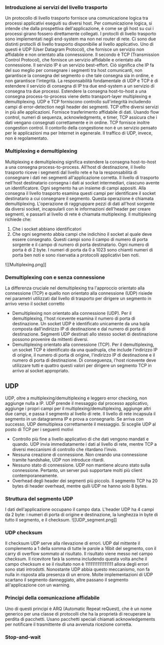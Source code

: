 ### Introduzione ai servizi del livello trasporto
Un protocollo di livello trasporto fornisce una comunicazione logica tra processi applicativi eseguiti su diversi host. Per comunicazione logica, si intende che dalla prospettiva dell'applicazione, è come se gli host su cui i processi girano fossero direttamente collegati. I protoclli di livello trasporto sono implementati negli end-system ma non nei router di rete.
Ci sono due distinti protoclli di livello trasporto disponibilie al livello applicativo. Uno di questi è UDP (User Datagram Protocol), che fornisce un servizio non affidabile e non orientato alla connesssione. Il secondo è TCP (Transmission Control Protocol), che fornisce un servizio affidabile e orientato alla connessione. 
Il servizio IP è un servizio best-effort. Ciò significa che IP fa del suo meglio per consegnare i segmenti tra host comunicanti, non garantisce la consegna del segmento o che tale consegna sia in ordine, e non garantisce l'integrità. 
La responsabilità fondamentale di UDP e TCP è di estendere il servizio di consegna di IP tra due end-system a un servizio di consegna tra due processi. Estendere la consegna host-to-host a una consegna process-to-process viene detto transport-layer multiplexing e demultiplexing.
UDP e TCP forniscono controllo sull'integrità includendo campi di error-detection negli header dei segmenti. 
TCP offre diversi servizi in più alle applicazioni. Fornisce trasferimento affidabile di dati. Usando flow control, numeri di sequenza, acknowledgments, e timer, TCP assicura che i dati vengano consegnati correttamente e in ordine. TCP fornisce inoltre congestion control. Il contorllo della congestione non è un servizio pensato per le applicazioni ma per Internet in egenerale. 
Il traffico di UDP, invece, non è regolamentato.

### Multiplexing e demultiplexing
Multiplexing e demultiplexing significa estendere la consegna host-to-host a una consegna process-to-process. All'host di destinazione, il livello trasporto riceve i segmenti dal livello rete e ha la responsabilità di consegnare i dati nei segmenti all'applicazione corretta. Il livello di trasporto nell'host destinatario consegna i dati ai socket intermediari, ciascuno avente un identificatore. Ogni segmento ha un insieme di campi appositi. Alla consegna il livello trasporto esamina questi campi per identificare il socket destinatario a cui consegnare il segmento. Questa operazione è chiamata demultiplexing. L'operazione di raggruppare pezzi di dati all'host sorgente da diversi socket, incapsularli con le informazioni dell'header per creare segmenti, e passarli al livello di rete è chiamata multiplexing. 
Il multiplexing richiede che:
1. Che i socket abbiano identificatori
2. Che ogni segmento abbia campi che indichino il socket al quale deve essere consegnato. 
Questi campi sono il campo di numero di porta sorgente e il campo di numero di porta destinatario. Ogni numero di porta è di 2 byte. I numeri di porta da 0 a 1023 sono chiamti numeri di porta ben noti e sono riservatia a protocolli applicativi ben noti.

![[Multiplexing.png]]
### Demultiplexing con e senza connessione
La differenza cruciale nel demultiplexing tra l'approccio orientato alla connessione (TCP) e quello non orientato alla connessione (UDP) risiede nei parametri utilizzati dal livello di trasporto per dirigere un segmento in arrivo verso il socket corretto
- Demultiplexing non orientato alla connessione (UDP). Per il demultiplexing, l'host ricevente esamina il numero di porta di destinazione. Un socket UDP è identificato unicamente da una tupla composta dall'indirizzo IP di destinazione e dal numero di porta di destinazione. Segmenti UDP destinati allo stesso socket di destinazione possono provenire da mittenti diversi.
- Demultiplexing orientato alla connessione (TCP). Per il demultiplexing, un socket TCP è identificato da una quadrupla, che include l'indirizzo IP di origine, il numero di porta di origine, l'indirizzo IP di destinazione e il numero di porta di destinazione. Di conseguenza, l'host ricevente deve utilizzare tutti e quattro questi valori per dirigere un segmento TCP in arrivo al socket appropriato.

## UDP
UDP, oltre a multiplexing/demultiplexing e leggero error checking, non aggiunge nulla a IP. UDP prende il messaggio dal processo applicativo, aggiunge i propri campi per il multiplexing/demultiplexing, aggiunge altri due campi, e passa il segmento al livello di rete. Il livello di rete incapsula il segmento in un datagramma IP e prova a consegnarlo. Se arriva con successo, UDP demultiplexa correttamente il messaggio. Si sceglie UDP al posto di TCP per i seguenti motivi
- Controllo più fine a livello applicativo di che dati vengono mandati e quando. UDP invia immediatamente i dati al livello di rete, mentre TCP a diversi meccanismi di controllo che ritardano l'invio. 
- Nessuna creazione di connessione. Non creando una connessione tramite handshake, UDP non introduce ritardi. 
- Nessuno stato di connessione. UDP non mantiene alcuno stato sulla connessione. Pertanto, un server può supportare molti più client contemporaneamente. 
- Overhead degli header dei segmenti più piccolo. Il segmento TCP ha 20 bytes di header overhead, mentre qulli UDP ne hanno solo 8 bytes.

### Struttura del segmento UDP
I dati dell'applicazione occupano il campo data. L'header UDP ha 4 campi da 2 byte: i numeri di porta di origine e destinazione, la lunghezza in byte di tutto il segmento, e il checksum. 
![[UDP_segment.png]]

### UDP checksum
Il checksum UDP serve alla rilevazione di errori. UDP dal mittente il complemento a 1 della somma di tutte le parole a 16bit del segmento, con il carry di overflow sommato al risultato. Il risultato viene messo nel campo checksum. Il ricevitore farà la somma includendo questa volta anche il campo checksum e se il risultato non è 1111111111111111 allora degli errori sono stati introdotti.
Nonostante UDP abbia questo meccanismo, non fa nulla in risposta alla presenza di un errore. Molte implementazioni di UDP scartano il segmento danneggiato, altre passano il segmento all'applicazione con un warning.

### Principi della comunicazione affidabile
Uno di questi principi è ARQ (Automatic Repeat reQuest), che è un nome generico per una classe di protocolli che ha la proprietà di recuperare la perdita di pacchetti. Usano pacchetti speciali chiamati acknowledgements per notificare il trasmittente di una avvenuta ricezione corretta. 

### Stop-and-wait

